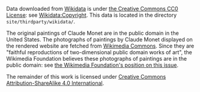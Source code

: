 Data downloaded from [Wikidata][] is under [the Creative Commons CC0 License][CC0]: see [Wikidata:Copyright][]. This data is located in the directory `site/thirdparty/wikidata/`.

The original paintings of Claude Monet are in the public domain in the United States. The photographs of paintings by Claude Monet displayed on the rendered website are fetched from [Wikimedia Commons][]. Since they are "faithful reproductions of two-dimensional public domain works of art", the Wikimedia Foundation believes these photographs of paintings are in the public domain: see [the Wikimedia Foundation's position on this issue][WMF position].

The remainder of this work is licensed under [Creative Commons Attribution-ShareAlike 4.0 International](https://creativecommons.org/licenses/by-sa/4.0/).

[Wikidata:Copyright]: https://www.wikidata.org/wiki/Wikidata:Copyright
[CC0]: https://www.wikidata.org/wiki/Wikidata:Text_of_the_Creative_Commons_Public_Domain_Dedication
[WMF position]: https://commons.wikimedia.org/wiki/Commons:When_to_use_the_PD-Art_tag#The_position_of_the_WMF

[Wikidata]: https://www.wikidata.org
[Wikimedia Commons]: https://commons.wikimedia.org
